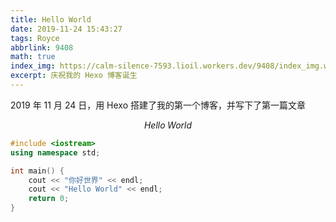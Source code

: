 ```yaml
---
title: Hello World 
date: 2019-11-24 15:43:27
tags: Royce
abbrlink: 9408
math: true
index_img: https://calm-silence-7593.lioil.workers.dev/9408/index_img.webp-cover
excerpt: 庆祝我的 Hexo 博客诞生
---
```


2019 年 11 月 24 日，用 Hexo 搭建了我的第一个博客，并写下了第一篇文章

<!--more-->
$$
Hello\; World
$$

```cpp
#include <iostream>
using namespace std;

int main() {
    cout << "你好世界" << endl;
    cout << "Hello World" << endl;
    return 0;
}
```